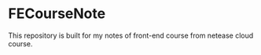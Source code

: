 # FECourseNote
This repository is built for my notes of front-end course from netease cloud course.
